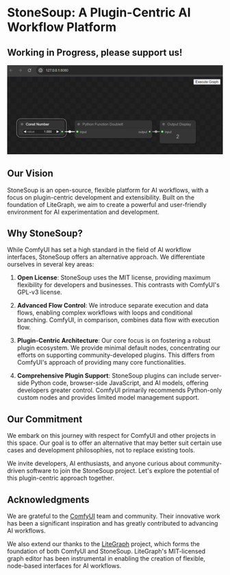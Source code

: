 # StoneSoup: A Plugin-Centric AI Workflow Platform

## Working in Progress, please support us!

![workflow](images/workflow.png)

## Our Vision

StoneSoup is an open-source, flexible platform for AI workflows, with a focus on plugin-centric development and extensibility. Built on the foundation of LiteGraph, we aim to create a powerful and user-friendly environment for AI experimentation and development.

## Why StoneSoup?

While ComfyUI has set a high standard in the field of AI workflow interfaces, StoneSoup offers an alternative approach. We differentiate ourselves in several key areas:

1. **Open License**: StoneSoup uses the MIT license, providing maximum flexibility for developers and businesses. This contrasts with ComfyUI's GPL-v3 license.

2. **Advanced Flow Control**: We introduce separate execution and data flows, enabling complex workflows with loops and conditional branching. ComfyUI, in comparison, combines data flow with execution flow.

3. **Plugin-Centric Architecture**: Our core focus is on fostering a robust plugin ecosystem. We provide minimal default nodes, concentrating our efforts on supporting community-developed plugins. This differs from ComfyUI's approach of providing many core functionalities.

4. **Comprehensive Plugin Support**: StoneSoup plugins can include server-side Python code, browser-side JavaScript, and AI models, offering developers greater control. ComfyUI primarily recommends Python-only custom nodes and provides limited model management support.

## Our Commitment

We embark on this journey with respect for ComfyUI and other projects in this space. Our goal is to offer an alternative that may better suit certain use cases and development philosophies, not to replace existing tools.

We invite developers, AI enthusiasts, and anyone curious about community-driven software to join the StoneSoup project. Let's explore the potential of this plugin-centric approach together.

## Acknowledgments

We are grateful to the [ComfyUI](https://github.com/comfyanonymous/ComfyUI) team and community. Their innovative work has been a significant inspiration and has greatly contributed to advancing AI workflows.

We also extend our thanks to the [LiteGraph](https://github.com/jagenjo/litegraph.js) project, which forms the foundation of both ComfyUI and StoneSoup. LiteGraph's MIT-licensed graph editor has been instrumental in enabling the creation of flexible, node-based interfaces for AI workflows.
